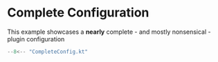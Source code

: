 # Complete Configuration

This example showcases a **nearly** complete - and mostly nonsensical - plugin configuration

```kotlin title="CompleteConfig.kt" linenums="1"
--8<-- "CompleteConfig.kt"
```
